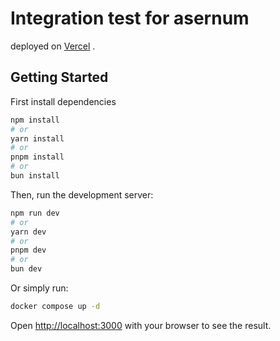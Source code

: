 # Integration test for asernum

deployed on [Vercel](https://test-asernum-6tq7pv081-doumbia-al-moustaphas-projects.vercel.app/fr) .


## Getting Started

First install dependencies

```bash 
npm install
# or
yarn install
# or
pnpm install
# or
bun install
```

Then, run the development server:

```bash
npm run dev
# or
yarn dev
# or
pnpm dev
# or
bun dev
```
Or simply run:

```bash
docker compose up -d
```


Open [http://localhost:3000](http://localhost:3000) with your browser to see the result.

